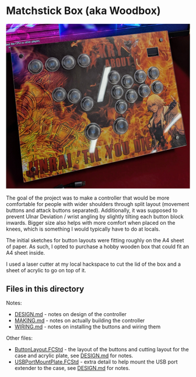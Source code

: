 # Matchstick Box (aka Woodbox)

<img src="pictures/woodbox.jpg" width="800">

The goal of the project was to make a controller that would be more comfortable for people with wider shoulders through split layout (movement buttons and attack buttons separated). Additionally, it was supposed to prevent Ulnar Deviation / wrist angling by slightly tilting each button block inwards. Bigger size also helps with more comfort when placed on the knees, which is something I would typically have to do at locals.

The initial sketches for button layouts were fitting roughly on the A4 sheet of paper. As such, I opted to purchase a hobby wooden box that could fit an A4 sheet inside.

I used a laser cutter at my local hackspace to cut the lid of the box and a sheet of acrylic to go on top of it.

## Files in this directory
Notes:
- [DESIGN.md](DESIGN.md) - notes on design of the controller
- [MAKING.md](MAKING.md) - notes on actually building the controller
- [WIRING.md](WIRING.md) - notes on installing the buttons and wiring them

Other files:
- [ButtonLayout.FCStd](ButtonLayout.FCStd) - the layout of the buttons and cutting layout for the case and acrylic plate, see [DESIGN.md](DESIGN.md) for notes.
- [USBPortMountPlate.FCStd](USBPortMountPlate.FCStd) - extra detail to help mount the USB port extender to the case, see [DESIGN.md](DESIGN.md) for notes.